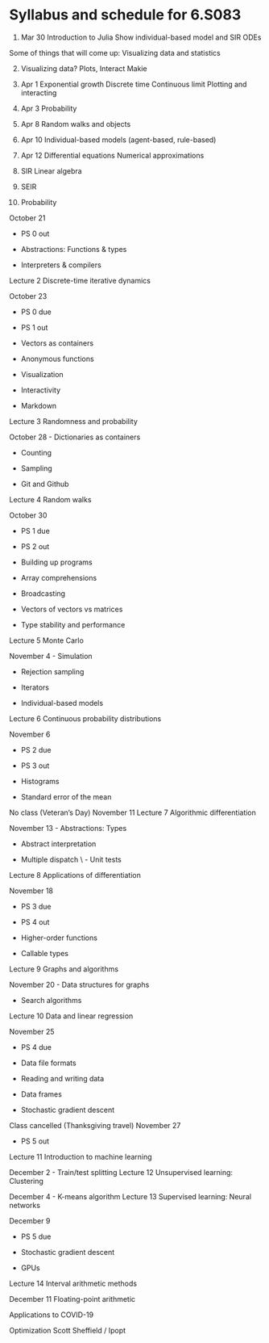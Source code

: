 # Syllabus and schedule for 6.S083

01. Mar 30
Introduction to Julia
Show individual-based model
and SIR ODEs

Some of things that will come up:
Visualizing data and statistics


02. Visualizing data?
Plots, Interact
Makie

02. Apr 1
Exponential growth
Discrete time
Continuous limit
Plotting and interacting

03. Apr 3
Probability


04. Apr 8
Random walks and objects

05. Apr 10
Individual-based models
(agent-based, rule-based)

06. Apr 12
Differential equations
Numerical approximations

07. SIR
Linear algebra

08. SEIR


09. Probability



October 21
- PS 0 out

- Abstractions: Functions & types
- Interpreters & compilers

Lecture 2
Discrete-time iterative dynamics

October 23
- PS 0 due

- PS 1 out

- Vectors as containers
- Anonymous functions

- Visualization

- Interactivity

- Markdown

Lecture 3
Randomness and probability

October 28	- Dictionaries as containers
- Counting

- Sampling

- Git and Github

Lecture 4
Random walks

October 30
- PS 1 due

- PS 2 out

- Building up programs
- Array comprehensions

- Broadcasting

- Vectors of vectors vs matrices

- Type stability and performance

Lecture 5
Monte Carlo

November 4	- Simulation
- Rejection sampling

- Iterators

- Individual-based models

Lecture 6
Continuous probability distributions

November 6
- PS 2 due

- PS 3 out

- Histograms
- Standard error of the mean

No class (Veteran’s Day)	November 11
Lecture 7
Algorithmic differentiation

November 13	- Abstractions: Types
- Abstract interpretation

- Multiple dispatch \ - Unit tests

Lecture 8
Applications of differentiation

November 18
- PS 3 due

- PS 4 out

- Higher-order functions
- Callable types

Lecture 9
Graphs and algorithms

November 20	- Data structures for graphs
- Search algorithms

Lecture 10
Data and linear regression

November 25
- PS 4 due

- Data file formats
- Reading and writing data

- Data frames

- Stochastic gradient descent

Class cancelled (Thanksgiving travel)	November 27
- PS 5 out

Lecture 11
Introduction to machine learning

December 2	- Train/test splitting
Lecture 12
Unsupervised learning: Clustering

December 4	- K-means algorithm
Lecture 13
Supervised learning: Neural networks

December 9
- PS 5 due

- Stochastic gradient descent
- GPUs

Lecture 14
Interval arithmetic methods

December 11	Floating-point arithmetic


Applications to COVID-19

Optimization
Scott Sheffield / Ipopt
